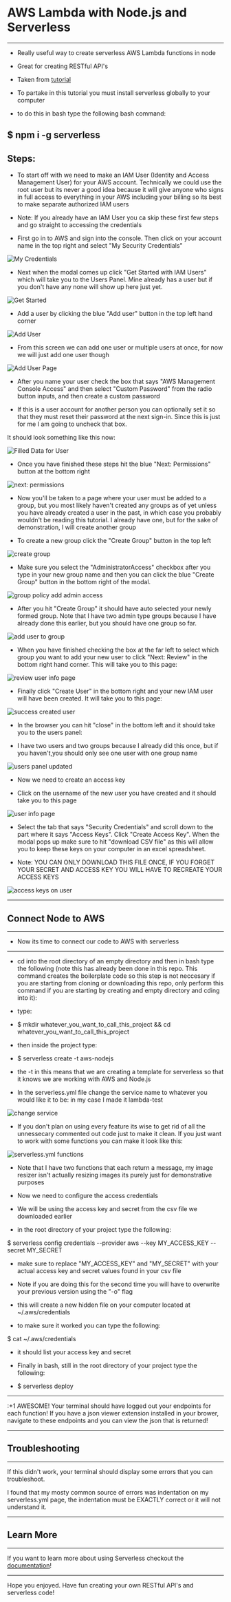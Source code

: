 # AWS Lambda with Node.js and Serverless
--- 
* Really useful way to create serverless AWS Lambda functions in node

* Great for creating RESTful API's

* Taken from [tutorial](https://www.youtube.com/watch?v=71cd5XerKss)

* To partake in this tutorial you must install serverless globally to your computer

- to do this in bash type the following bash command:

$ npm i -g serverless
--- 

## Steps:

- To start off with we need to make an IAM User (Identity and Access Management User) for your AWS account. Technically we could use the root user but its never a good idea because it will give anyone who signs in full access to everything in your AWS including your billing so its best to make separate authorized IAM users

- Note: If you already have an IAM User you ca skip these first few steps and go straight to accessing the credentials

* First go in to AWS and sign into the console. Then click on your account name in the top right and select "My Security Credentials"

 ![My Credentials](https://imgur.com/Ocrjtkc.png)

* Next when the modal comes up click "Get Started with IAM Users" which will take you to the Users Panel. Mine already has a user but if you don't have any none will show up here just yet.

![Get Started](https://imgur.com/PjFU44l.png)

* Add a user by clicking the blue "Add user" button in the top left hand corner

![Add User](https://imgur.com/Y89aLtC.png)

* From this screen we can add one user or multiple users at once, for now we will just add one user though

![Add User Page](https://imgur.com/YbOqJyR.png)

* After you name your user check the box that says "AWS Management Console Access" and then select "Custom Password" from the radio button inputs, and then create a custom password

* If this is a user account for another person you can optionally set it so that they must reset their password at the next sign-in. Since this is just for me I am going to uncheck that box. 

It should look something like this now:

![Filled Data for User](https://imgur.com/xHq1ZIm.png)

* Once you have finished these steps hit the blue "Next: Permissions"  button at the bottom right

![next: permissions](https://imgur.com/MaqXR5L.png)

* Now you'll be taken to a page where your user must be added to a group, but you most likely haven't created any groups as of yet unless you have already created a user in the past, in which case you probably wouldn't be reading this tutorial. I already have one, but for the sake of demonstration, I will create another group

* To create a new group click the "Create Group" button in the top left

![create group](https://imgur.com/dZImLRH.png)

* Make sure you select the "AdministratorAccess" checkbox after you type in your new group name and then you can click the blue "Create Group" button in the bottom right of the modal. 

![group policy add admin access](https://imgur.com/6hiGPmd.png)

* After you hit "Create Group" it should have auto selected your newly formed group. Note that I have two admin type groups because I have already done this earlier, but you should have one group so far.

![add user to group](https://imgur.com/nlcgKZD.png)


* When you have finished checking the box at the far left to select which group you want to add your new user to click "Next: Review" in the bottom right hand corner. This will take you to this page:

![review user info page](https://imgur.com/ysbNzIU.png)

* Finally click "Create User" in the bottom right and your new IAM user will have been created. It will take you to this page:

![success created user](https://imgur.com/Jw2DsBz.png)

* In the browser you can hit "close" in the bottom left and it should take you to the users panel:

- I have two users and two groups because I already did this once, but if you haven't,you should only see one user with one group name

![users panel updated](https://imgur.com/PdhqRz9.png)

- Now we need to create an access key

* Click on the username of the new user you have created and it should take you to this page

![user info page](https://imgur.com/gekaou0.png)

* Select the tab that says "Security Credentials" and scroll down to the part where it says "Access Keys". Click "Create Access Key". When the modal pops up make sure to hit "download CSV file" as this will allow you to keep these keys on your computer in an excel spreadsheet.

- Note: YOU CAN ONLY DOWNLOAD THIS FILE ONCE, IF YOU FORGET YOUR SECRET AND ACCESS KEY YOU WILL HAVE TO RECREATE YOUR ACCESS KEYS

![access keys on user](https://imgur.com/HplmWmw.png)

--- 
## Connect Node to AWS
---

- Now its time to connect our code to AWS with serverless
---

* cd into the root directory of an empty directory and then in bash type the following (note this has already been done in this repo. This command creates the boilerplate code so this step is not neccesary if you are starting from cloning or downloading this repo, only perform this command if you are starting by creating and empty directory and cding into it):

- type: 

* $ mkdir whatever_you_want_to_call_this_project && cd whatever_you_want_to_call_this_project

- then inside the project type:

* $ serverless create -t aws-nodejs 

* the -t in this means that we are creating a template for serverless so that it knows we are working with AWS and Node.js

* In the serverless.yml file change the service name to whatever you would like it to be: in my case I made it lambda-test

![change service](https://imgur.com/PIQkMDU.png)

* If you don't plan on using every feature its wise to get rid of all the unnessecary commented out code just to make it clean. If you just want to work with some functions you can make it look like this:

![serverless.yml functions](https://imgur.com/VtlkAYK.png)

* Note that I have two functions that each return a message, my image resizer isn't actually resizing images its purely just for demonstrative purposes

- Now we need to configure the access credentials 

* We will be using the access key and secret from the csv file we downloaded earlier 

* in the root directory of your project type the following: 

$ serverless config credentials --provider aws --key MY_ACCESS_KEY --secret MY_SECRET

* make sure to replace "MY_ACCESS_KEY" and "MY_SECRET" with your actual access key and secret values found in your csv file

- Note if you are doing this for the second time you will have to overwrite your previous version using the "-o" flag 

* this will create a new hidden file on your computer located at ~/.aws/credentials

* to make sure it worked you can type the following: 

$ cat ~/.aws/credentials 

* it should list your access key and secret

* Finally in bash, still in the root directory of your project type the following:

- $ serverless deploy

---

:+1 AWESOME! Your terminal should have logged out your endpoints for each function! If you have a json viewer extension installed in your brower, navigate to these endpoints and you can view the json that is returned!

--- 
## Troubleshooting
---

If this didn't work, your terminal should display some errors that you can troubleshoot. 

I found that my mosty common source of errors was indentation on my serverless.yml page, the indentation must be EXACTLY correct or it will not understand it.


---
## Learn More
---

If you want to learn more about using Serverless checkout the [documentation](https://serverless.com/)!

--- 

Hope you enjoyed. Have fun creating your own RESTful API's and serverless code!








 




























